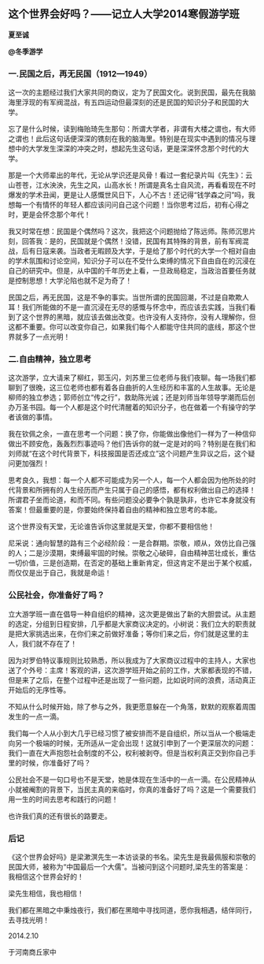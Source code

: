 ## 这个世界会好吗？——记立人大学2014寒假游学班

**夏至诚**

**@冬季游学**

### 一.民国之后，再无民国（1912—1949）

这一次的主题经过我们大家共同的商议，定为了民国文化。说到民国，最先在我脑海里浮现的有军阀混战，有五四运动但最深刻的还是民国的知识分子和民国的大学。

忘了是什么时候，读到梅贻琦先生那句：所谓大学者，非谓有大楼之谓也，有大师之谓也！此后这句话便深深的镌刻在我的脑海里。特别是在现实中遇到的情况与理想中的大学发生深深的冲突之时，想起先生这句话，更是深深怀念那个时代的大学。

那是一个大师辈出的年代，无论从学识还是风骨！看过一套纪录片叫《先生》：云山苍苍，江水泱泱，先生之风，山高水长！所谓是真名士自风流，再看看现在不时爆发的学术丑闻，更是让人感慨世风日下，人心不古！还记得“钱学森之问”吗，我想每一个有情怀的年轻人都应该问问自己这个问题！当你思考过后，初有心得之时，更是会怀念那个年代！

我又时常在想：民国是个偶然吗？这次，我把这个问题抛给了陈远师。陈师沉思片刻，回答我：是的，民国就是个偶然！没错，民国有其特殊的背景，前有军阀混战，后有日寇来袭。当政者无暇顾及大学，于是给了那个时代的大学一个相对自由的学术氛围和讨论空间，知识分子可以在不受什么束缚的情况下自由自在的沉浸在自己的研究中。但是，从中国的千年历史上看，一旦政局稳定，当政治首要任务就是控制思想！大学沦陷也就不足为奇了！

民国之后，再无民国，这是不争的事实。当世所谓的民国回潮，不过是自欺欺人耳！我们所能做的不是一直沉浸在无尽的感慨与怀念中，而应该去实践，当我们看到了这个世界的黑暗，就应该去做出改变。也许没有人支持你，没有人理解你，但这都不重要。你可以改变你自己，如果我们每个人都能守住共同的底线，那这个世界就多了一点光明！

### 二.自由精神，独立思考    

这次游学，立大请来了柳红，郭玉闪，刘苏里三位老师与我们夜聊。每一场我们都聊到了很晚，这三位老师也都有着各自曲折的人生经历和丰富的人生故事。无论是柳师的独立参选；郭师创立“传之行”，救助陈光诚；还是刘师当年领导学潮而后创办万圣书园。每一个人都是这个时代清醒着的知识分子，也在做着一个有操守的学者该做的事情。

我在钦佩之余，一直在思考一个问题：换了你，你能做出像他们一样为了一种信仰做出不顾安危，轰轰烈烈事迹吗？他们告诉你的就一定是对的吗？特别是在我们和刘师就“在这个时代背景下，科技报国是否还成立”这个问题产生异议之后，这个疑问更加强烈！

思考良久，我想：每一个人都不可能成为另一个人，每一个人都会因为他所处的时代背景和所拥有的人生经历而产生只属于自己的感悟，都有权利做出自己的选择！所谓君子坐而论道，和而不同。有些问题没必要争个孰是孰非，也许它本身就没有答案！但最重要的是，你要始终保持着自由的精神和独立思考的本能。

这个世界没有天堂，无论谁告诉你这里就是天堂，你都不要相信他！

尼采说：通向智慧的路有三个必经阶段：一是合群期。崇敬，顺从，效仿比自己强的人；二是沙漠期，束缚最牢固的时候。崇敬之心破碎，自由精神茁壮成长，重估一切价值，三是创造期，在否定的基础上重新肯定，但这肯定不是出于某个权威，而仅仅是出于自己，我就是命运！

### 公民社会，你准备好了吗？

立大游学班一直在倡导一种自组织的精神，这次更是做出了新的大胆尝试。从主题的选定，分组到日程安排，几乎都是大家商议决定的。小树说：我们立大的职责就是把大家挑选出来，在你们来之前做好准备；等你们来之后，你们就是这里的主人，我们就不存在了！

因为对罗伯特议事规则比较熟悉，所以我成为了大家商议过程中的主持人，大家也送了个外号：主席！客观的讲，这次游学班开始之前的工作，大家都表现的不错，但是来了之后，在整个过程中还是出现了一些问题，比如说时间的浪费，活动真正开始后的无序性等。

不知从什么时候开始，除了参与之外，我更愿意躲在一个角落，默默的观察着周围发生的一点一滴。

我们每一个人从小到大几乎已经习惯了被安排而不是自组织，所以当从一个极端走向另一个极端的时候，无所适从一定会出现！这就引申到了一个更深层次的问题：我们一直在大声抱怨社会制度的不公，权利被剥夺。但是当权利真正交到你自己手里的时候，你准备好了吗？

公民社会不是一句口号也不是天堂，她是体现在生活中的一点一滴。在公民精神从小就被阉割的背景下，当民主真的来临时，你真的准备好了吗？这是一个需要我们用一生的时间去思考和践行的问题！

也许我们真的还有很长的路要走。

### 后记

《这个世界会好吗》是梁漱溟先生一本访谈录的书名。梁先生是我最佩服和崇敬的民国大师，被称为“中国最后一个大儒”。当被问到这个问题时,梁先生的答案是：我相信这个世界会好的！

梁先生相信，我也相信！

我们都在黑暗之中秉烛夜行，我们都在黑暗中寻找同道，愿你我相遇，结伴同行，去寻找光明！

2014.2.10

于河南商丘家中